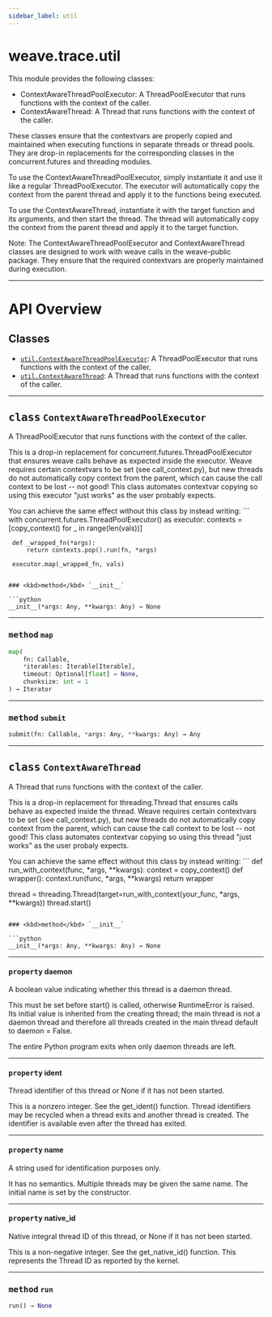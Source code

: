 ```yaml
---
sidebar_label: util
---
```

    

# weave.trace.util


This module provides the following classes:
- ContextAwareThreadPoolExecutor: A ThreadPoolExecutor that runs functions with the context of the caller.
- ContextAwareThread: A Thread that runs functions with the context of the caller.

These classes ensure that the contextvars are properly copied and maintained when executing functions in separate threads or thread pools. They are drop-in replacements for the corresponding classes in the concurrent.futures and threading modules.

To use the ContextAwareThreadPoolExecutor, simply instantiate it and use it like a regular ThreadPoolExecutor. The executor will automatically copy the context from the parent thread and apply it to the functions being executed.

To use the ContextAwareThread, instantiate it with the target function and its arguments, and then start the thread. The thread will automatically copy the context from the parent thread and apply it to the target function.

Note: The ContextAwareThreadPoolExecutor and ContextAwareThread classes are designed to work with weave calls in the weave-public package. They ensure that the required contextvars are properly maintained during execution.


---


# API Overview



## Classes

- [`util.ContextAwareThreadPoolExecutor`](#class-contextawarethreadpoolexecutor): A ThreadPoolExecutor that runs functions with the context of the caller.
- [`util.ContextAwareThread`](#class-contextawarethread): A Thread that runs functions with the context of the caller.




---


## <kbd>class</kbd> `ContextAwareThreadPoolExecutor`
A ThreadPoolExecutor that runs functions with the context of the caller. 

This is a drop-in replacement for concurrent.futures.ThreadPoolExecutor that ensures weave calls behave as expected inside the executor.  Weave requires certain contextvars to be set (see call_context.py), but new threads do not automatically copy context from the parent, which can cause the call context to be lost -- not good!  This class automates contextvar copying so using this executor "just works" as the user probably expects. 

You can achieve the same effect without this class by instead writing: ```
with concurrent.futures.ThreadPoolExecutor() as executor:
     contexts = [copy_context() for _ in range(len(vals))]

     def _wrapped_fn(*args):
         return contexts.pop().run(fn, *args)

     executor.map(_wrapped_fn, vals)
``` 

### <kbd>method</kbd> `__init__`

```python
__init__(*args: Any, **kwargs: Any) → None
```








---

### <kbd>method</kbd> `map`

```python
map(
    fn: Callable,
    *iterables: Iterable[Iterable],
    timeout: Optional[float] = None,
    chunksize: int = 1
) → Iterator
```





---

### <kbd>method</kbd> `submit`

```python
submit(fn: Callable, *args: Any, **kwargs: Any) → Any
```






---

## <kbd>class</kbd> `ContextAwareThread`
A Thread that runs functions with the context of the caller. 

This is a drop-in replacement for threading.Thread that ensures calls behave as expected inside the thread.  Weave requires certain contextvars to be set (see call_context.py), but new threads do not automatically copy context from the parent, which can cause the call context to be lost -- not good!  This class automates contextvar copying so using this thread "just works" as the user probaly expects. 

You can achieve the same effect without this class by instead writing: ```
def run_with_context(func, *args, **kwargs):
     context = copy_context()
     def wrapper():
         context.run(func, *args, **kwargs)
     return wrapper

thread = threading.Thread(target=run_with_context(your_func, *args, **kwargs))
thread.start()
``` 

### <kbd>method</kbd> `__init__`

```python
__init__(*args: Any, **kwargs: Any) → None
```






---

#### <kbd>property</kbd> daemon

A boolean value indicating whether this thread is a daemon thread. 

This must be set before start() is called, otherwise RuntimeError is raised. Its initial value is inherited from the creating thread; the main thread is not a daemon thread and therefore all threads created in the main thread default to daemon = False. 

The entire Python program exits when only daemon threads are left. 

---

#### <kbd>property</kbd> ident

Thread identifier of this thread or None if it has not been started. 

This is a nonzero integer. See the get_ident() function. Thread identifiers may be recycled when a thread exits and another thread is created. The identifier is available even after the thread has exited. 

---

#### <kbd>property</kbd> name

A string used for identification purposes only. 

It has no semantics. Multiple threads may be given the same name. The initial name is set by the constructor. 

---

#### <kbd>property</kbd> native_id

Native integral thread ID of this thread, or None if it has not been started. 

This is a non-negative integer. See the get_native_id() function. This represents the Thread ID as reported by the kernel. 



---

### <kbd>method</kbd> `run`

```python
run() → None
```





